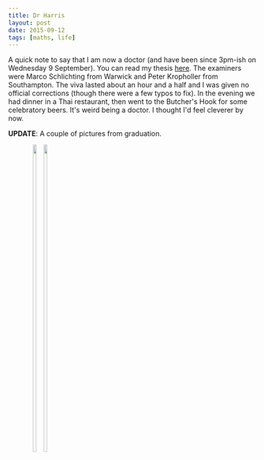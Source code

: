 ```yaml
---
title: Dr Harris
layout: post
date: 2015-09-12
tags: [maths, life]
---
```


A quick note to say that I am now a doctor (and have been since 3pm-ish on
Wednesday 9 September). You can read my thesis
[here](/maths/thesis.pdf). The examiners were Marco Schlichting
from Warwick and Peter Kropholler from Southampton. The viva lasted about an
hour and a half and I was given no official corrections (though there were a
few typos to fix). In the evening we had dinner in a Thai restaurant, then went
to the Butcher's Hook for some celebratory beers. It's weird being a doctor.
I thought I'd feel cleverer by now.  

**UPDATE**: A couple of pictures from graduation.
<div style="display: inline-block; padding-left: 10%;">
<img src="/assets/img/2015-09-12/grad1.jpg" width = 40%>
<img src="/assets/img/2015-09-12/grad2.jpg" width = 40%>
</div>

